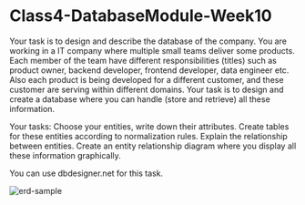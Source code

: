 # Class4-DatabaseModule-Week10

Your task is to design and describe the database of the company.
You are working in a IT company where multiple small teams deliver some products. Each member of the team have different responsibilities (titles) such as product owner, backend developer, frontend developer, data engineer etc. Also each product is being developed for a different customer, and these customer are serving within different domains. 
Your task is to design and create a database where you can handle (store and retrieve) all these information.

Your tasks:
Choose your entities, write down their attributes.
Create tables for these entities according to normalization rules.
Explain the relationship between entities.
Create an entity relationship diagram where you display all these information graphically.

You can use dbdesigner.net for this task.

![erd-sample](https://github.com/pycoders-nl/Class4-DatabaseModule-Week10/blob/main/erd-sample.png)